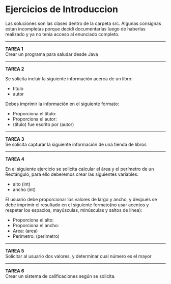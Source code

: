 # Ejercicios de Introduccion

Las soluciones son las clases dentro de la carpeta src. Algunas consignas estan incompletas porque decidi documentarlas luego de haberlas realizado y ya no tenia acceso al enunciado completo.
<hr>

<b>TAREA 1</b><br>
Crear un programa para saludar desde Java<br>
<hr>
 
<b>TAREA 2</b><br>
<p>Se solicita incluir la siguiente información acerca de un libro:</p>
<ul>
    <li>titulo</li>
    <li>autor</li>
</ul>
<p>Debes imprimir la información en el siguiente formato:</p>
<ul>
    <li>Proporciona el titulo:</li>
    <li>Proporciona el autor:</li>
    <li>(titulo) fue escrito por (autor)</li>
</ul>
<hr>

<b>TAREA 3</b><br>
Se solicita capturar la siguiente información de una tienda de libros<br>
<hr>

<b>TAREA 4</b><br>
<p>En el siguiente ejercicio se solicita calcular el área y el perímetro de un Rectángulo, para ello deberemos crear las siguientes variables:</p>
<ul>
    <li>alto (int)</li>
    <li>ancho (int)</li>
</ul>
<p>El usuario debe proporcionar los valores de largo y ancho, y después se debe imprimir el resultado en el siguiente formato(no usar acentos y respetar los espacios, mayúsculas, minúsculas y saltos de línea):</p>
<ul>
    <li>Proporciona el alto:</li>
    <li>Proporciona el ancho:</li>
    <li>Area: (area)</li>
    <li>Perimetro: (perimetro)</li>
</ul>
<hr>

<b>TAREA 5</b><br>
Solicitar al usuario dos valores, y determinar cual número es el mayor<br>
<hr>

<b>TAREA 6</b><br>
Crear un sistema de calificaciones según se solicita.